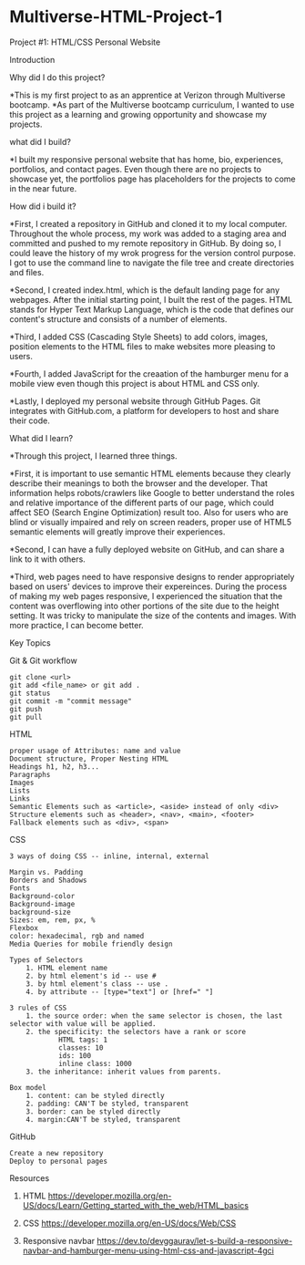 # Multiverse-HTML-Project-1

Project #1: HTML/CSS Personal Website<br />

Introduction

Why did I do this project?

*This is my first project to as an apprentice at Verizon through Multiverse bootcamp.
*As part of the Multiverse bootcamp curriculum, I wanted to use this project as a learning and growing opportunity and showcase my projects.<br />

what did I build?

\*I built my responsive personal website that has home, bio, experiences, portfolios, and contact pages.
Even though there are no projects to showcase yet, the portfolios page has placeholders for the projects to come in the near future.<br />

How did i build it?

\*First, I created a repository in GitHub and cloned it to my local computer. Throughout the whole process, my work was added to a staging area and committed and pushed to my remote repository in GitHub. By doing so, I could leave the history of my wrok progress for the version control purpose.
I got to use the command line to navigate the file tree and create directories and files.

\*Second, I created index.html, which is the default landing page for any webpages. After the initial starting point, I built the rest of the pages. HTML stands for Hyper Text Markup Language, which is the code that defines our content's structure and consists of a number of elements.

\*Third, I added CSS (Cascading Style Sheets) to add colors, images, position elements to the HTML files to make websites more pleasing to users.

\*Fourth, I added JavaScript for the creaation of the hamburger menu for a mobile view even though this project is about HTML and CSS only.

\*Lastly, I deployed my personal website through GitHub Pages. Git integrates with GitHub.com, a platform for developers to host and share their code.<br />

What did I learn?

\*Through this project, I learned three things.

\*First, it is important to use semantic HTML elements because they clearly describe their meanings to both the browser and the developer. That information helps robots/crawlers like Google to better understand the roles and relative importance of the different parts of our page, which could affect SEO (Search Engine Optimization) result too. Also for users who are blind or visually impaired and rely on screen readers, proper use of HTML5 semantic elements will greatly improve their experiences.

\*Second, I can have a fully deployed website on GitHub, and can share a link to it with others.

\*Third, web pages need to have responsive designs to render appropriately based on users' devices to improve their expereinces.
During the process of making my web pages responsive, I experienced the situation that the content was overflowing into other portions of the site due to the height setting. It was tricky to manipulate the size of the contents and images.
With more practice, I can become better.<br />

Key Topics

Git & Git workflow

    git clone <url>
    git add <file_name> or git add .
    git status
    git commit -m "commit message"
    git push
    git pull

HTML

    proper usage of Attributes: name and value
    Document structure, Proper Nesting HTML
    Headings h1, h2, h3...
    Paragraphs
    Images
    Lists
    Links
    Semantic Elements such as <article>, <aside> instead of only <div>
    Structure elements such as <header>, <nav>, <main>, <footer>
    Fallback elements such as <div>, <span>

CSS

    3 ways of doing CSS -- inline, internal, external

    Margin vs. Padding
    Borders and Shadows
    Fonts
    Background-color
    Background-image
    background-size
    Sizes: em, rem, px, %
    Flexbox
    color: hexadecimal, rgb and named
    Media Queries for mobile friendly design

    Types of Selectors
        1. HTML element name
        2. by html element's id -- use #
        3. by html element's class -- use .
        4. by attribute -- [type="text"] or [href=" "]

    3 rules of CSS
        1. the source order: when the same selector is chosen, the last selector with value will be applied.
        2. the specificity: the selectors have a rank or score
                HTML tags: 1
                classes: 10
                ids: 100
                inline class: 1000
        3. the inheritance: inherit values from parents.

    Box model
        1. content: can be styled directly
        2. padding: CAN'T be styled, transparent
        3. border: can be styled directly
        4. margin:CAN'T be styled, transparent

GitHub

    Create a new repository
    Deploy to personal pages

Resources

1. HTML
   https://developer.mozilla.org/en-US/docs/Learn/Getting_started_with_the_web/HTML_basics

2. CSS
   https://developer.mozilla.org/en-US/docs/Web/CSS

3. Responsive navbar
   https://dev.to/devggaurav/let-s-build-a-responsive-navbar-and-hamburger-menu-using-html-css-and-javascript-4gci
